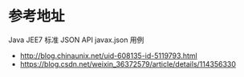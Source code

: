 # 参考地址
Java JEE7 标准 JSON API javax.json 用例
- http://blog.chinaunix.net/uid-608135-id-5119793.html
- https://blog.csdn.net/weixin_36372579/article/details/114356330

